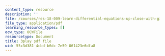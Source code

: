 ```yaml
---
content_type: resource
description: ''
file: /courses/res-18-009-learn-differential-equations-up-close-with-gilbert-strang-and-cleve-moler-fall-2015/55c3d3814cbdb6dc7e59061423e6dfa8_fd7ioT_wwPE.pdf
file_type: application/pdf
learning_resource_types: []
ocw_type: OCWFile
resourcetype: Document
title: 3play pdf file
uid: 55c3d381-4cbd-b6dc-7e59-061423e6dfa8
---
```

